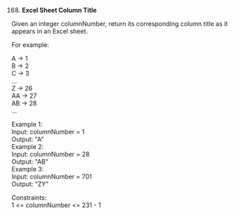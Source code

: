 168. **Excel Sheet Column Title**

Given an integer columnNumber, return its corresponding column title as it appears in an Excel sheet.<br>

For example:<br>

A -> 1<br>
B -> 2<br>
C -> 3<br>
...<br>
Z -> 26<br>
AA -> 27<br>
AB -> 28 <br>
...<br>
 

Example 1:<br>
Input: columnNumber = 1<br>
Output: "A"<br>
Example 2:<br>
Input: columnNumber = 28<br>
Output: "AB"<br>
Example 3:<br>
Input: columnNumber = 701<br>
Output: "ZY"<br>
 

Constraints:<br>
1 <= columnNumber <= 231 - 1<br>
